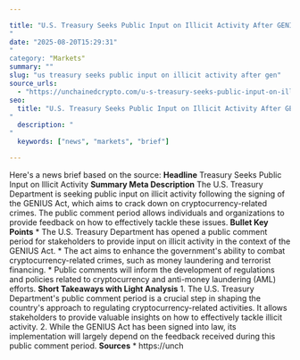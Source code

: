 ```yaml
---

title: "U.S. Treasury Seeks Public Input on Illicit Activity After GENIUS Act Signing'"
date: "2025-08-20T15:29:31""
category: "Markets"
summary: ""
slug: "us treasury seeks public input on illicit activity after gen"
source_urls:
  - "https://unchainedcrypto.com/u-s-treasury-seeks-public-input-on-illicit-activity-after-genius-act-signing/"
seo:
  title: "U.S. Treasury Seeks Public Input on Illicit Activity After GENIUS Act Signing | Hash n Hedge'"
  description: ""
  keywords: ["news", "markets", "brief"]

---
```

Here's a news brief based on the source:  **Headline** Treasury Seeks Public Input on Illicit Activity  **Summary Meta Description** The U.S. Treasury Department is seeking public input on illicit activity following the signing of the GENIUS Act, which aims to crack down on cryptocurrency-related crimes. The public comment period allows individuals and organizations to provide feedback on how to effectively tackle these issues.  **Bullet Key Points**  * The U.S. Treasury Department has opened a public comment period for stakeholders to provide input on illicit activity in the context of the GENIUS Act. * The act aims to enhance the government's ability to combat cryptocurrency-related crimes, such as money laundering and terrorist financing. * Public comments will inform the development of regulations and policies related to cryptocurrency and anti-money laundering (AML) efforts.  **Short Takeaways with Light Analysis**  1. The U.S. Treasury Department's public comment period is a crucial step in shaping the country's approach to regulating cryptocurrency-related activities. It allows stakeholders to provide valuable insights on how to effectively tackle illicit activity. 2. While the GENIUS Act has been signed into law, its implementation will largely depend on the feedback received during this public comment period.  **Sources** * https://unch
